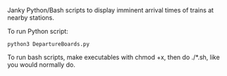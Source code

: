 Janky Python/Bash scripts to display imminent arrival times of trains at nearby stations.

To run Python script:
```
python3 DepartureBoards.py
```

To run bash scripts, make executables with chmod +x, then do ./*.sh, like you would normally do.
